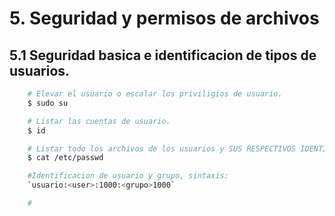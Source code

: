 # 5. Seguridad  y permisos de archivos

## 5.1 Seguridad basica e identificacion de tipos de usuarios.
```bash
    # Elevar el usuario o escalar los priviligios de usuario.
    $ sudo su

    # Listar las cuentas de usuario.
    $ id

    # Listar todo los archivos de los usuarios y SUS RESPECTIVOS IDENTIFICADORES.
    $ cat /etc/passwd

    #Identificacion de usuario y grupo, sintaxis: 
    `usuario:<user>:1000:<grupo>1000`

    #
```